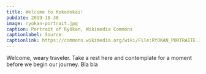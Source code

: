 ```yaml
---
title: Welcome to Kokodokai!
pubdate: 2019-10-30
image: ryokan-portrait.jpg
caption: Portrait of Ryōkan, Wikimedia Commons
captionlabel: Source:
captionlink: https://commons.wikimedia.org/wiki/File:RYOKAN_PORTRAITE.JPG
---
```


Welcome, weary traveler. Take a rest here and contemplate for a moment before we begin our journey.
Bla bla
